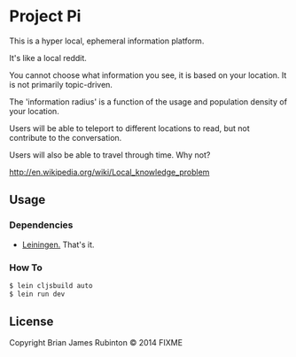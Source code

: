 # Project Pi

This is a hyper local, ephemeral information platform.

It's like a local reddit.

You cannot choose what information you see, it is based on your location. It is not primarily topic-driven.

The 'information radius' is a function of the usage and population density of your location.

Users will be able to teleport to different locations to read, but not contribute to the conversation.

Users will also be able to travel through time. Why not?

http://en.wikipedia.org/wiki/Local_knowledge_problem

## Usage

### Dependencies

- [Leiningen.](http://leiningen.org/) That's it.

### How To

```bash
$ lein cljsbuild auto
$ lein run dev
```

## License

Copyright Brian James Rubinton © 2014 FIXME

